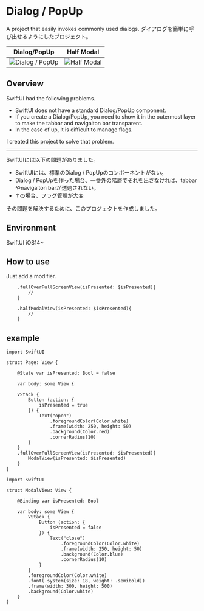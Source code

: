 #  Dialog / PopUp
A project that easily invokes commonly used dialogs.
ダイアログを簡単に呼び出せるようにしたプロジェクト。

|Dialog/PopUp|Half Modal|
|--|--|
|![Dialog / PopUp](https://user-images.githubusercontent.com/62822536/155285120-b390d129-dd2a-49a6-ae66-27469be34c8b.gif)|![Half Modal](https://user-images.githubusercontent.com/62822536/155285140-8d370bf8-2344-41b7-8750-430f826f02bd.gif)|

## Overview

SwiftUI had the following problems.
- SwiftUI does not have a standard Dialog/PopUp component.
- If you create a Dialog/PopUp, you need to show it in the outermost layer to make the tabbar and navigaiton bar transparent.
- In the case of up, it is difficult to manage flags.

I created this project to solve that problem.

---

SwiftUIには以下の問題がありました。
- SwiftUIには、標準のDialog / PopUpのコンポーネントがない。
- Dialog / PopUpを作った場合、一番外の階層でそれを出さなければ、tabbarやnavigaiton barが透過されない。
- ↑の場合、フラグ管理が大変

その問題を解決するために、このプロジェクトを作成しました。

## Environment
SwiftUI
iOS14~

## How to use
Just add a modifier.

```
    .fullOverFullScreenView(isPresented: $isPresented){
        //
    }
```

```
    .halfModalView(isPresented: $isPresented){
        //
    }
```

## example
```
import SwiftUI

struct Page: View {
    
    @State var isPresented: Bool = false
    
    var body: some View {

    VStack {
        Button (action: {
            isPresented = true
        }) {
            Text("open")
                .foregroundColor(Color.white)
                .frame(width: 250, height: 50)
                .background(Color.red)
                .cornerRadius(10)
        }
    }
    .fullOverFullScreenView(isPresented: $isPresented){
        ModalView(isPresented: $isPresented)
    }
}
```

```
import SwiftUI

struct ModalView: View {
    
    @Binding var isPresented: Bool
    
    var body: some View {
        VStack {
            Button (action: {
                isPresented = false
            }) {
                Text("close")
                    .foregroundColor(Color.white)
                    .frame(width: 250, height: 50)
                    .background(Color.blue)
                    .cornerRadius(10)
            }
        }
        .foregroundColor(Color.white)
        .font(.system(size: 18, weight: .semibold))
        .frame(width: 300, height: 500)
        .background(Color.white)
    }
}
```

